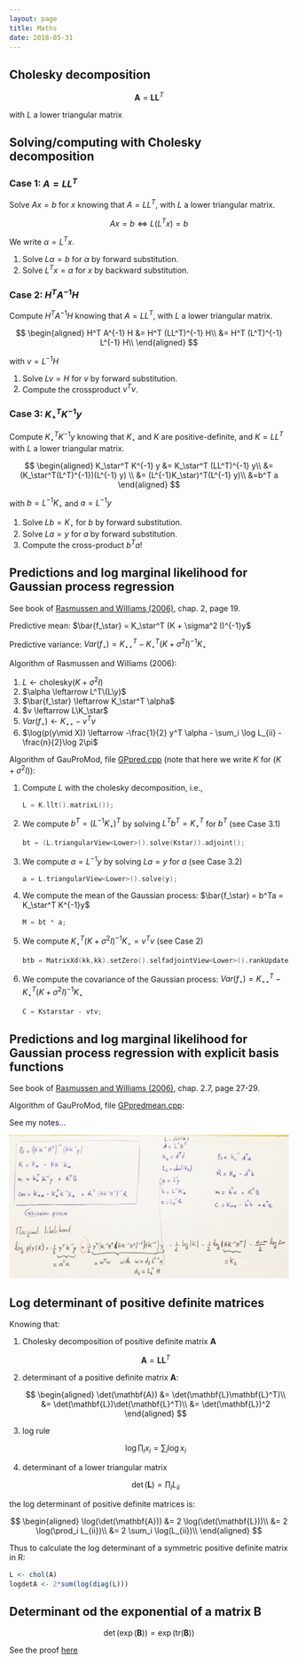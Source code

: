 ```yaml
---
layout: page
title: Maths
date: 2018-05-31
---
```


## Cholesky decomposition

$$\mathbf{A} = \mathbf{L}\mathbf{L}^T $$

with $L$ a lower triangular matrix 

## Solving/computing with Cholesky decomposition

### Case 1: $A = LL^T$
Solve $A x = b$ for $x$ knowing that $A = LL^T$,
with $L$ a lower triangular matrix.

$$A x = b \Leftrightarrow L (L^T x) = b$$

We write $\alpha = L^T x$.

1. Solve $L \alpha = b$ for $\alpha$ by forward substitution.
2. Solve $L^T x = \alpha$ for $x$ by backward substitution.

### Case 2: $H^T A^{-1} H$
Compute $H^T A^{-1} H$ knowing that $A = LL^T$, 
with $L$ a lower triangular matrix.

$$
\begin{aligned}
  H^T A^{-1} H &= H^T (LL^T)^{-1} H\\
               &= H^T (L^T)^{-1} L^{-1} H\\
\end{aligned}
$$

with $v = L^{-1}H$

1. Solve $Lv = H$ for $v$ by forward substitution.
2. Compute the crossproduct $v^Tv$.


### Case 3: $K_\star^T K^{-1} y$
Compute $K_\star^T K^{-1} y$ knowing that $K_\star$ and $K$ are positive-definite,
and $K = LL^T$ with $L$ a lower triangular matrix.

$$
\begin{aligned}
K_\star^T K^{-1} y &= K_\star^T (LL^T)^{-1} y\\
                     &= (K_\star^T(L^T)^{-1})(L^{-1} y) \\
                     &= (L^{-1}K_\star)^T(L^{-1} y)\\
                     &=b^T a
\end{aligned}
$$

with $b = L^{-1}K_\star$ and $a = L^{-1}y$

1. Solve $Lb = K_\star$ for $b$ by forward substitution.
2. Solve $La = y$ for $a$ by forward substitution.
3. Compute the cross-product $b^Ta$!


## Predictions and log marginal likelihood for Gaussian process regression

See book of [Rasmussen and Williams (2006)](http://www.gaussianprocess.org/gpml/), chap. 2, page 19.

Predictive mean: $\bar{f_\star} = K_\star^T (K + \sigma^2 I)^{-1}y$

Predictive variance:  $Var(f_\star) = K_{\star\star}^T  - K_\star^T (K + \sigma^2 I)^{-1}K_\star$

Algorithm of Rasmussen and Williams (2006):

1. $L \leftarrow \text{cholesky}(K + \sigma^2 I)$
2. $\alpha \leftarrow L^T\(L\y)$
3. $\bar{f_\star} \leftarrow K_\star^T \alpha$
4. $v \leftarrow L\K_\star$
5. $Var(f_\star) \leftarrow K_{\star\star} - v^T v$
6. $\log(p(y\mid X)) \leftarrow -\frac{1}{2} y^T \alpha - \sum_i \log L_{ii} - \frac{n}{2}\log 2\pi$

Algorithm of GauProMod, file [GPpred.cpp](https://github.com/emanuelhuber/GauProMod/blob/master/src/GPpred.cpp) (note that here we write $K$ for $(K + \sigma^2 I)$):

1. Compute $L$ with the cholesky decomposition, i.e., 
    ```cpp 
    L = K.llt().matrixL());
    ```
2. We compute $b^T = (L^{-1}K_\star)^T$ by solving $L^Tb^T = K_\star^T$ for $b^T$ (see Case 3.1)
    ```cpp 
    bt = (L.triangularView<Lower>().solve(Kstar)).adjoint();
    ```
3. We compute $a = L^{-1}y$ by solving $La = y$ for $a$ (see Case 3.2)
    ```cpp 
    a = L.triangularView<Lower>().solve(y);
    ```    
4. We compute the mean of the Gaussian process: $\bar{f_\star} = b^Ta = K_\star^T K^{-1}y$
    ```cpp 
    M = bt * a;
    ```      
5. We compute $K_\star^T (K + \sigma^2 I)^{-1}K_\star = v^T v$ (see Case 2)
    ```cpp 
    btb = MatrixXd(kk,kk).setZero().selfadjointView<Lower>().rankUpdate(bt);
    ``` 
6. We compute the covariance of the Gaussian process: $Var(f_\star) = K_{\star\star}^T  - K_\star^T (K + \sigma^2 I)^{-1}K_\star$
    ```cpp 
    C = Kstarstar - vtv;
    ``` 


## Predictions and log marginal likelihood for Gaussian process regression with explicit basis functions

See book of [Rasmussen and Williams (2006)](http://www.gaussianprocess.org/gpml/), chap. 2.7, page 27-29.  

Algorithm of GauProMod, file [GPpredmean.cpp](https://github.com/emanuelhuber/GauProMod/blob/master/src/GPpredmean.cpp):

See my notes...

![notes](img/IMG_0233_mod.JPG)
    
    

## Log determinant of positive definite matrices


<!--
$$\forall x \in R$$
-->
Knowing that:

1. Cholesky decomposition of positive definite matrix $\mathbf{A}$

    $$\mathbf{A} = \mathbf{L}\mathbf{L}^T$$ 

2. determinant of a positive definite matrix $\mathbf{A}$:

    $$
    \begin{aligned}
      \det(\mathbf{A}) &= \det(\mathbf{L}\mathbf{L}^T)\\
              &= \det(\mathbf{L})\det(\mathbf{L}^T)\\
              &= \det(\mathbf{L})^2
    \end{aligned}
    $$


3. log rule

    $$\log \prod_i x_i = \sum_i \log x_i$$
4. determinant of a lower triangular matrix

    $$\det(\mathbf{L}) = \prod_i L_{ii}$$
    
    
the log determinant of positive definite matrices is:

$$
\begin{aligned}    
   \log(\det(\mathbf{A})) &= 2 \log(\det(\mathbf{L}))\\
                          &= 2 \log(\prod_i L_{ii})\\
                          &= 2 \sum_i \log(L_{ii})\\
\end{aligned}
$$


    
Thus to calculate the log determinant of a symmetric positive definite matrix in R:


```r
L <- chol(A)
logdetA <- 2*sum(log(diag(L)))
```

## Determinant od the exponential of a matrix $\mathbf{B}$

$$\det(\exp(\mathbf{B})) = \exp(\mathrm{tr}(\mathbf{B}))$$

See the proof [here](http://applet-magic.com/determinanttheorem.htm)

